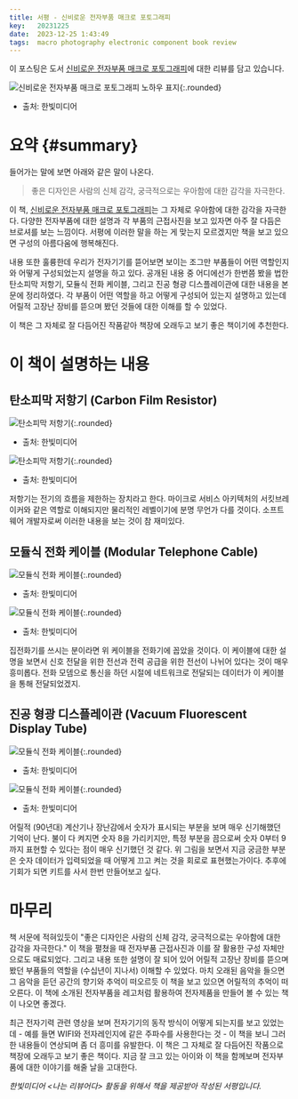 ```yaml
---
title: 서평 - 신비로운 전자부품 매크로 포토그래피
key:   20231225
date:  2023-12-25 1:43:49
tags:  macro photography electronic component book review
---
```


이 포스팅은 도서 [신비로운 전자부품 매크로 포토그래피]에 대한 리뷰를 담고 있습니다.

![신비로운 전자부품 매크로 포토그래피 노하우 표지](/assets/images/electronic_component_macro_photography/cover.jpeg){:.rounded}
- 출처: 한빛미디어


# 요약 {#summary}

들어가는 말에 보면 아래와 같은 말이 나온다.
> 좋은 디자인은 사람의 신체 감각, 궁극적으로는 우아함에 대한 감각을 자극한다.

이 책, [신비로운 전자부품 매크로 포토그래피]는 그 자체로 우아함에 대한 감각을 자극한다.
다양한 전자부품에 대한 설명과 각 부품의 근접사진을 보고 있자면 아주 잘 다듬은 브로셔를 보는 느낌이다.
서평에 이러한 말을 하는 게 맞는지 모르겠지만 책을 보고 있으면 구성의 아름다움에 행복해진다.

내용 또한 훌륭한데 우리가 전자기기를 뜯어보면 보이는 조그만 부품들이 어떤 역할인지와 어떻게 구성되었는지 설명을 하고 있다.
공개된 내용 중 어디에선가 한번쯤 봤을 법한 탄소피막 저항기, 모듈식 전화 케이블, 그리고 진공 형광 디스플레이관에 대한 내용을 본문에 정리하였다.
각 부품이 어떤 역할을 하고 어떻게 구성되어 있는지 설명하고 있는데 어릴적 고장난 장비를 뜯으며 봤던 것들에 대한 이해를 할 수 있었다.

이 책은 그 자체로 잘 다듬어진 작품같아 책장에 오래두고 보기 좋은 책이기에 추천한다.

<!--more-->

# 이 책이 설명하는 내용


## 탄소피막 저항기 (Carbon Film Resistor)

![탄소피막 저항기](/assets/images/electronic_component_macro_photography/carbon_resistor.png){:.rounded}
- 출처: 한빛미디어

![탄소피막 저항기](/assets/images/electronic_component_macro_photography/carbon_resistor2.png){:.rounded}
- 출처: 한빛미디어

저항기는 전기의 흐름을 제한하는 장치라고 한다.
마이크로 서비스 아키텍처의 서킷브레이커와 같은 역할로 이해되지만 물리적인 레벨이기에 분명 무언가 다를 것이다.
소프트웨어 개발자로써 이러한 내용을 보는 것이 참 재미있다.


## 모듈식 전화 케이블 (Modular Telephone Cable)

![모듈식 전화 케이블](/assets/images/electronic_component_macro_photography/telephone_cable.png){:.rounded}
- 출처: 한빛미디어

![모듈식 전화 케이블](/assets/images/electronic_component_macro_photography/telephone_cable2.png){:.rounded}
- 출처: 한빛미디어

집전화기를 쓰시는 분이라면 위 케이블을 전화기에 꼽았을 것이다.
이 케이블에 대한 설명을 보면서 신호 전달을 위한 전선과 전력 공급을 위한 전선이 나뉘어 있다는 것이 매우 흥미롭다.
전화 모뎀으로 통신을 하던 시절에 네트워크로 전달되는 데이터가 이 케이블을 통해 전달되었겠지.


## 진공 형광 디스플레이관 (Vacuum Fluorescent Display Tube)

![모듈식 전화 케이블](/assets/images/electronic_component_macro_photography/vacuum_display.png){:.rounded}
- 출처: 한빛미디어

![모듈식 전화 케이블](/assets/images/electronic_component_macro_photography/vacuum_display2.png){:.rounded}
- 출처: 한빛미디어

어릴적 (90년대) 계산기나 장난감에서 숫자가 표시되는 부분을 보며 매우 신기해했던 기억이 난다.
불이 다 켜지면 숫자 8을 가리키지만, 특정 부분을 끔으로써 숫자 0부터 9까지 표현할 수 있다는 점이 매우 신기했던 것 같다.
위 그림을 보면서 지금 궁금한 부분은 숫자 데이터가 입력되었을 때 어떻게 끄고 켜는 것을 회로로 표현했는가이다.
추후에 기회가 되면 키트를 사서 한번 만들어보고 싶다.


# 마무리

책 서문에 적혀있듯이 "좋은 디자인은 사람의 신체 감각, 궁극적으로는 우아함에 대한 감각을 자극한다."
이 책을 펼쳤을 때 전자부품 근접사진과 이를 잘 활용한 구성 자체만으로도 매료되었다.
그리고 내용 또한 설명이 잘 되어 있어 어릴적 고장난 장비를 뜯으며 봤던 부품들의 역할을 (수십년이 지나서) 이해할 수 있었다.
마치 오래된 음악을 들으면 그 음악을 듣던 공간의 향기와 추억이 떠오르듯 이 책을 보고 있으면 어릴적의 추억이 떠오른다.
이 책에 소개된 전자부품을 레고처럼 활용하여 전자제품을 만들어 볼 수 있는 책이 나오면 좋겠다.

최근 전자기력 관련 영상을 보며 전자기기의 동작 방식이 어떻게 되는지를 보고 있었는데 - 예를 들면 WIFI와 전자레인지에 같은 주파수를 사용한다는 것 - 이 책을 보니 그러한 내용들이 연상되며 좀 더 흥미를 유발한다.
이 책은 그 자체로 잘 다듬어진 작품으로 책장에 오래두고 보기 좋은 책이다.
지금 잘 크고 있는 아이와 이 책을 함께보며 전자부품에 대한 이야기를 해줄 날을 고대한다.


*한빛미디어 \<나는 리뷰어다\> 활동을 위해서 책을 제공받아 작성된 서평입니다.*

[신비로운 전자부품 매크로 포토그래피]: https://www.hanbit.co.kr/store/books/look.php?p_code=B5112080249